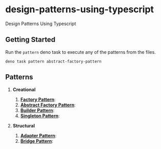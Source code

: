 # design-patterns-using-typescript

Design Patterns Using Typescript

## Getting Started

Run the `pattern` deno task to execute any of the patterns from the files.

`deno task pattern abstract-factory-pattern`


## Patterns

1. **Creational** 
   1. [**Factory Pattern**](factory-pattern/README.md):
   2. [**Abstract Factory Pattern**](abstract-factory-pattern/README.md):
   3. [**Builder Pattern**](builder-pattern/README.md):
   4. [**Singleton Pattern**](singleton-pattern/README.md):

2. **Structural** 
    1. [**Adapter Pattern**](adapter-pattern/README.md):
    2. [**Bridge Pattern**](bridge-pattern/README.md):